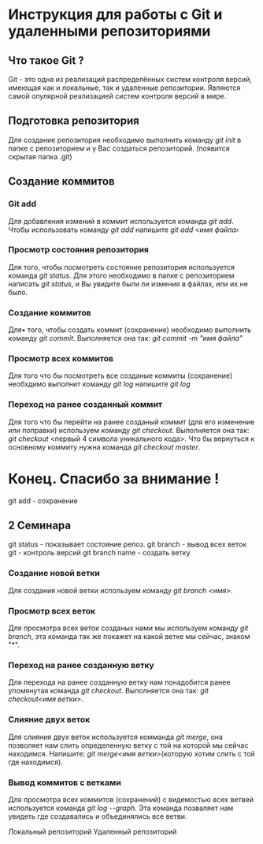 # Инструкция для работы с Git и удаленными репозиториями

## Что такое Git ?
Git - это одна из реализаций распределённых систем контроля версий, имеющая как и локальные, так и удаленные репозитории. Являются самой опулярной реализацией систем контроля версий в мире.
## Подготовка репозитория
Для создание репозитория необходимо выполнить команду *git init* в папке с репозиторием и у Вас создаться репозиторий. (появится скрытая папка .git)

## Создание коммитов

### Git add
Для добавления измений в коммит используется команда *git add*. Чтобы использовать команду *git add* напишите *git add <имя файла›*

### Просмотр состояния репозитория
Для того, чтобы посмотреть состояние репозитория используется команда *git status*. Для этого необходимо в папке с репозиторием написать *git status*, и Вы увидите были ли измения в файлах, или их не было.

### Создание коммитов
Для• того, чтобы создать коммит (сохранение) необходимо выполнить команду *git commit*. Выполняется она так: *git commit -m "имя файла"*

### Просмотр всех коммитов
Для того что бы посмотреть все созданые коммиты (сохранение) необхдимо выполнит команду *git log* напишите *git log*

### Переход на ранее созданный коммит
Для того что бы перейти на ранее созданый коммит (для его изменение или поправки) используем команду *git checkout*. Выполняется она так: *git checkout* <первый 4 символа уникального кода>. Что бы вернуться к основному коммиту нужна команда *git checkout master*.
# Конец. Спасибо за внимание !

git add - сохранение

## 2 Семинара

git status - показывает состояние репоз.
git branch - вывод всех веток
git - контроль версий 
git branch name - создать ветку

### Создание новой ветки
Для создания новой ветки используем команду *git branch <имя>*.

### Просмотр всех веток
Для просмотра всех веток созданых нами мы используем команду *git branch*, эта команда так же покажет на какой ветке мы сейчас, знаком "*".

### Переход на ранее созданную ветку
Для перехода на ранее созданную ветку нам понадобится ранее упомянутая команда *git checkout*. Выполняется она так: *git checkout<имя ветки>*.

### Слияние двух веток
Для слияния двух веток используется комманда *git merge*, она позволяет нам слить определенную ветку с той на которой мы сейчас находимся. Напишите: *git merge<имя ветки>*(которую хотим слить с той где находимся).

### Вывод коммитов с ветками
Для просмотра всех коммитов (сохранений) с видемостью всех ветвей используется команда *git log --graph*.
Эта команда позваляет нам увидеть где создавались и объединялись все ветви.

Локальный репозиторий
Удаленный репозиторий
